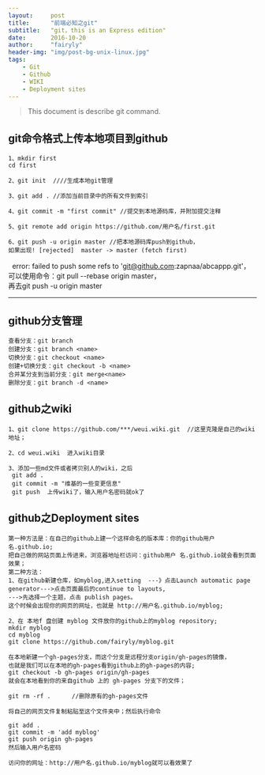 ```yaml
---
layout:     post
title:      "前端必知之git"
subtitle:   "git，this is an Express edition"
date:       2016-10-20
author:     "fairyly"
header-img: "img/post-bg-unix-linux.jpg"
tags:
    - Git
    - Github
    - WIKI
    - Deployment sites
---
```


> This document is describe git command.


## git命令格式上传本地项目到github

	1、mkdir first
  	cd first

	2、git init  ////生成本地git管理

	3、git add . //添加当前目录中的所有文件到索引

	4、git commit -m "first commit" //提交到本地源码库，并附加提交注释

	5、git remote add origin https://github.com/用户名/first.git

	6、git push -u origin master //把本地源码库push到github，  
	如果出现! [rejected]  master -> master (fetch first)  
   	error: failed to push some refs to 'git@github.com:zapnaa/abcappp.git'，  
	可以使用命令：git pull --rebase origin master，  
	再去git push -u origin master  

---

## github分支管理

	查看分支：git branch
	创建分支：git branch <name>
	切换分支：git checkout <name>
	创建+切换分支：git checkout -b <name>
	合并某分支到当前分支：git merge<name>
	删除分支：git branch -d <name>


## github之wiki

	1、git clone https://github.com/***/weui.wiki.git  //这里克隆是自己的wiki地址；

	2、cd weui.wiki  进入wiki目录

	3、添加一些md文件或者拷贝别人的wiki，之后
  	 git add .
  	 git commit -m "维基的一些变更信息"
   	 git push  上传wiki了，输入用户名密码就ok了

## github之Deployment sites

	第一种方法是：在自己的github上建一个这样命名的版本库：你的github用户名.github.io;  
	把自己做的网站页面上传进来，浏览器地址栏访问：github用户	名.github.io就会看到页面效果；
	第二种方法：
	1、在github新建仓库，如myblog,进入setting  ---》点击Launch automatic page generator--->点击页面最后的continue to layouts,
	--->先选择一个主题，点击 publish pages。
	这个时候会出现你的网页的网址，也就是 http://用户名.github.io/myblog;

	2、在 本地f 盘创建 myblog 文件放你的github上的myblog repository;
	mkdir myblog
	cd myblog
	git clone https://github.com/fairyly/myblog.git

	在本地新建一个gh-pages分支，而这个分支是远程分支origin/gh-pages的镜像，
	也就是我们可以在本地的gh-pages看到github上的gh-pages的内容;
	git checkout -b gh-pages origin/gh-pages
	就会在本地看到你的来自github 上的 gh-pages 分支下的文件；

	git rm -rf .      //删除原有的gh-pages文件
	
	将自己的网页文件复制粘贴至这个文件夹中；然后执行命令
	
	git add .
	git commit -m 'add myblog'
	git push origin gh-pages
	然后输入用户名密码

	访问你的网址：http://用户名.github.io/myblog就可以看效果了
